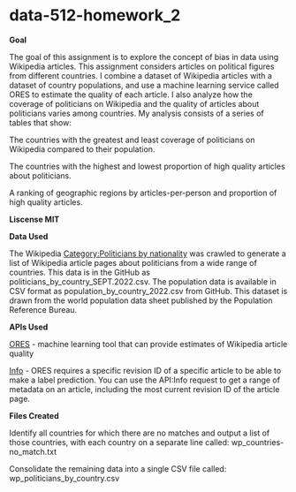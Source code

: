 # data-512-homework_2

**Goal**

The goal of this assignment is to explore the concept of bias in data using Wikipedia articles. This assignment considers articles on political figures from different countries. I combine a dataset of Wikipedia articles with a dataset of country populations, and use a machine learning service called ORES to estimate the quality of each article. I also analyze how the coverage of politicians on Wikipedia and the quality of articles about politicians varies among countries. My analysis consists of a series of tables that show:

The countries with the greatest and least coverage of politicians on Wikipedia compared to their population.

The countries with the highest and lowest proportion of high quality articles about politicians.

A ranking of geographic regions by articles-per-person and proportion of high quality articles.

**Liscense MIT**

**Data Used**

The Wikipedia [Category:Politicians by nationality](https://en.wikipedia.org/wiki/Category:Politicians_by_nationality) was crawled to generate a list of Wikipedia article pages about politicians from a wide range of countries. This data is in the GitHub as politicians_by_country_SEPT.2022.csv.
The population data is available in CSV format as population_by_country_2022.csv from GitHub. This dataset is drawn from the world population data sheet published by the Population Reference Bureau.

**APIs Used**

[ORES](https://www.mediawiki.org/wiki/ORES) -  machine learning tool that can provide estimates of Wikipedia article quality

[Info](https://www.mediawiki.org/wiki/API:Info) - ORES requires a specific revision ID of a specific article to be able to make a label prediction. You can use the API:Info request to get a range of metadata on an article, including the most current revision ID of the article page.

**Files Created**

Identify all countries for which there are no matches and output a list of those countries, with each country on a separate line called:
wp_countries-no_match.txt

Consolidate the remaining data into a single CSV file called:
wp_politicians_by_country.csv


